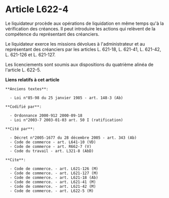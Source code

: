 # Article L622-4

Le liquidateur procède aux opérations de liquidation en même temps qu'à la vérification des créances. Il peut introduire les
actions qui relèvent de la compétence du représentant des créanciers.

Le liquidateur exerce les missions dévolues à l'administrateur et au représentant des créanciers par les articles L. 621-18,
L. 621-41, L. 621-42, L. 621-126 et L. 621-127.

Les licenciements sont soumis aux dispositions du quatrième alinéa de l'article L. 622-5.

**Liens relatifs à cet article**

	**Anciens textes**:

	  - Loi n°85-98 du 25 janvier 1985 - art. 148-3 (Ab)

	**Codifié par**:

	  - Ordonnance 2000-912 2000-09-18
	  - Loi n°2003-7 2003-01-03 art. 50 I (ratification)

	**Cité par**:

	  - Décret n°2005-1677 du 28 décembre 2005 - art. 343 (Ab)
	  - Code de commerce - art. L641-10 (VD)
	  - Code de commerce - art. R662-7 (V)
	  - Code du travail - art. L321-8 (AbD)

	**Cite**:

	  - Code de commerce. - art. L621-126 (M)
	  - Code de commerce. - art. L621-127 (M)
	  - Code de commerce. - art. L621-18 (Ab)
	  - Code de commerce. - art. L621-41 (M)
	  - Code de commerce. - art. L621-42 (M)
	  - Code de commerce. - art. L622-5 (M)
